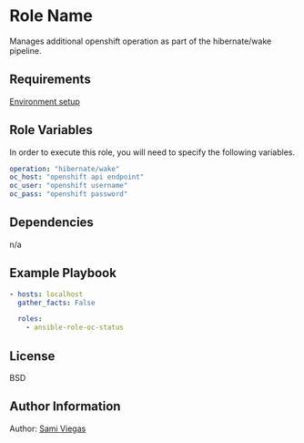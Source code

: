 Role Name
=========

Manages additional openshift operation as part of the hibernate/wake pipeline.

Requirements
------------

[Environment setup](https://github.dxc.com/FCI-PaaS/wake-slumber-pipeline/blob/master/README.md)

Role Variables
--------------

In order to execute this role, you will need to specify the following variables.

```yaml
operation: "hibernate/wake"
oc_host: "openshift api endpoint"
oc_user: "openshift username"
oc_pass: "openshift password"
```

Dependencies
------------

n/a

Example Playbook
----------------

```yaml
- hosts: localhost
  gather_facts: False

  roles:
    - ansible-role-oc-status

```

License
-------

BSD

Author Information
------------------

Author: [Sami Viegas](viegas@dxc.com)